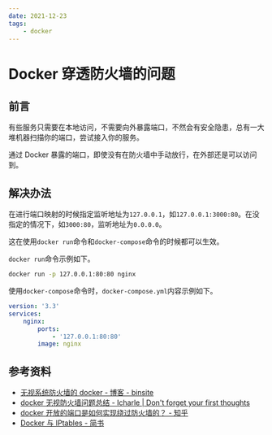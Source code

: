 ```yaml
---
date: 2021-12-23
tags:
    - docker
---
```


# Docker 穿透防火墙的问题

## 前言

有些服务只需要在本地访问，不需要向外暴露端口，不然会有安全隐患，总有一大堆机器扫描你的端口，尝试接入你的服务。

通过 Docker 暴露的端口，即使没有在防火墙中手动放行，在外部还是可以访问到。

## 解决办法

在进行端口映射的时候指定监听地址为`127.0.0.1`，如`127.0.0.1:3000:80`。在没指定的情况下，如`3000:80`，监听地址为`0.0.0.0`。

这在使用`docker run`命令和`docker-compose`命令的时候都可以生效。

`docker run`命令示例如下。

```bash
docker run -p 127.0.0.1:80:80 nginx
```

使用`docker-compose`命令时，`docker-compose.yml`内容示例如下。

```yaml
version: '3.3'
services:
    nginx:
        ports:
            - '127.0.0.1:80:80'
        image: nginx
```

## 参考资料

- [无视系统防火墙的 docker - 博客 - binsite](https://www.binss.me/blog/docker-pass-through-system-firewall/)
- [docker 无视防火墙问题总结 - Icharle | Don't forget your first thoughts](https://icharle.com/dockeriptables.html)
- [docker 开放的端口是如何实现绕过防火墙的？ - 知乎](https://www.zhihu.com/question/64616650)
- [Docker 与 IPtables - 简书](https://www.jianshu.com/p/69d3ab177655)
